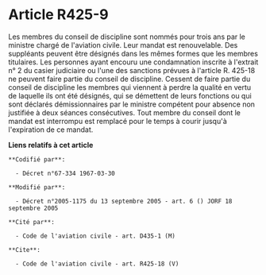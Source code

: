 # Article R425-9

Les membres du conseil de discipline sont nommés pour trois ans par le ministre chargé de l'aviation civile. Leur mandat est
renouvelable. Des suppléants peuvent être désignés dans les mêmes formes que les membres titulaires. Les personnes ayant
encouru une condamnation inscrite à l'extrait n° 2 du casier judiciaire ou l'une des sanctions prévues à l'article R. 425-18
ne peuvent faire partie du conseil de discipline. Cessent de faire partie du conseil de discipline les membres qui viennent à
perdre la qualité en vertu de laquelle ils ont été désignés, qui se démettent de leurs fonctions ou qui sont déclarés
démissionnaires par le ministre compétent pour absence non justifiée à deux séances consécutives. Tout membre du conseil dont
le mandat est interrompu est remplacé pour le temps à courir jusqu'à l'expiration de ce mandat.

**Liens relatifs à cet article**

	**Codifié par**:

	  - Décret n°67-334 1967-03-30

	**Modifié par**:

	  - Décret n°2005-1175 du 13 septembre 2005 - art. 6 () JORF 18 septembre 2005

	**Cité par**:

	  - Code de l'aviation civile - art. D435-1 (M)

	**Cite**:

	  - Code de l'aviation civile - art. R425-18 (V)
